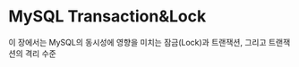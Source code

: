 # MySQL Transaction&Lock

이 장에서는 MySQL의 동시성에 영향을 미치는 잠금(Lock)과 트랜잭션, 그리고 트랜잭션의 격리 수준

# 


<!--stackedit_data:
eyJoaXN0b3J5IjpbNTYyMzA5NDU3XX0=
-->